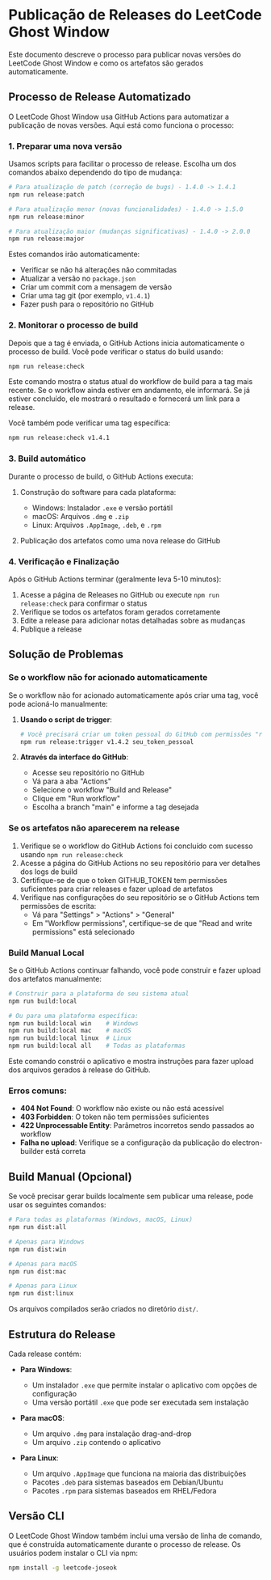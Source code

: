 # Publicação de Releases do LeetCode Ghost Window

Este documento descreve o processo para publicar novas versões do LeetCode Ghost Window e como os artefatos são gerados automaticamente.

## Processo de Release Automatizado

O LeetCode Ghost Window usa GitHub Actions para automatizar a publicação de novas versões. Aqui está como funciona o processo:

### 1. Preparar uma nova versão

Usamos scripts para facilitar o processo de release. Escolha um dos comandos abaixo dependendo do tipo de mudança:

```bash
# Para atualização de patch (correção de bugs) - 1.4.0 -> 1.4.1
npm run release:patch

# Para atualização menor (novas funcionalidades) - 1.4.0 -> 1.5.0
npm run release:minor

# Para atualização maior (mudanças significativas) - 1.4.0 -> 2.0.0
npm run release:major
```

Estes comandos irão automaticamente:
- Verificar se não há alterações não commitadas
- Atualizar a versão no `package.json`
- Criar um commit com a mensagem de versão
- Criar uma tag git (por exemplo, `v1.4.1`)
- Fazer push para o repositório no GitHub

### 2. Monitorar o processo de build

Depois que a tag é enviada, o GitHub Actions inicia automaticamente o processo de build. Você pode verificar o status do build usando:

```bash
npm run release:check
```

Este comando mostra o status atual do workflow de build para a tag mais recente. Se o workflow ainda estiver em andamento, ele informará. Se já estiver concluído, ele mostrará o resultado e fornecerá um link para a release.

Você também pode verificar uma tag específica:

```bash
npm run release:check v1.4.1
```

### 3. Build automático

Durante o processo de build, o GitHub Actions executa:

1. Construção do software para cada plataforma:
   - Windows: Instalador `.exe` e versão portátil
   - macOS: Arquivos `.dmg` e `.zip`
   - Linux: Arquivos `.AppImage`, `.deb`, e `.rpm`

2. Publicação dos artefatos como uma nova release do GitHub

### 4. Verificação e Finalização

Após o GitHub Actions terminar (geralmente leva 5-10 minutos):

1. Acesse a página de Releases no GitHub ou execute `npm run release:check` para confirmar o status
2. Verifique se todos os artefatos foram gerados corretamente
3. Edite a release para adicionar notas detalhadas sobre as mudanças
4. Publique a release

## Solução de Problemas

### Se o workflow não for acionado automaticamente

Se o workflow não for acionado automaticamente após criar uma tag, você pode acioná-lo manualmente:

1. **Usando o script de trigger**:
   ```bash
   # Você precisará criar um token pessoal do GitHub com permissões "repo" e "workflow"
   npm run release:trigger v1.4.2 seu_token_pessoal
   ```

2. **Através da interface do GitHub**:
   - Acesse seu repositório no GitHub
   - Vá para a aba "Actions"
   - Selecione o workflow "Build and Release"
   - Clique em "Run workflow"
   - Escolha a branch "main" e informe a tag desejada

### Se os artefatos não aparecerem na release

1. Verifique se o workflow do GitHub Actions foi concluído com sucesso usando `npm run release:check`
2. Acesse a página do GitHub Actions no seu repositório para ver detalhes dos logs de build
3. Certifique-se de que o token GITHUB_TOKEN tem permissões suficientes para criar releases e fazer upload de artefatos
4. Verifique nas configurações do seu repositório se o GitHub Actions tem permissões de escrita:
   - Vá para "Settings" > "Actions" > "General" 
   - Em "Workflow permissions", certifique-se de que "Read and write permissions" está selecionado

### Build Manual Local

Se o GitHub Actions continuar falhando, você pode construir e fazer upload dos artefatos manualmente:

```bash
# Construir para a plataforma do seu sistema atual
npm run build:local

# Ou para uma plataforma específica:
npm run build:local win    # Windows
npm run build:local mac    # macOS
npm run build:local linux  # Linux
npm run build:local all    # Todas as plataformas
```

Este comando constrói o aplicativo e mostra instruções para fazer upload dos arquivos gerados à release do GitHub.

### Erros comuns:

- **404 Not Found**: O workflow não existe ou não está acessível
- **403 Forbidden**: O token não tem permissões suficientes
- **422 Unprocessable Entity**: Parâmetros incorretos sendo passados ao workflow
- **Falha no upload**: Verifique se a configuração da publicação do electron-builder está correta

## Build Manual (Opcional)

Se você precisar gerar builds localmente sem publicar uma release, pode usar os seguintes comandos:

```bash
# Para todas as plataformas (Windows, macOS, Linux)
npm run dist:all

# Apenas para Windows
npm run dist:win

# Apenas para macOS
npm run dist:mac

# Apenas para Linux
npm run dist:linux
```

Os arquivos compilados serão criados no diretório `dist/`.

## Estrutura do Release

Cada release contém:

- **Para Windows**:
  - Um instalador `.exe` que permite instalar o aplicativo com opções de configuração
  - Uma versão portátil `.exe` que pode ser executada sem instalação

- **Para macOS**:
  - Um arquivo `.dmg` para instalação drag-and-drop
  - Um arquivo `.zip` contendo o aplicativo

- **Para Linux**:
  - Um arquivo `.AppImage` que funciona na maioria das distribuições
  - Pacotes `.deb` para sistemas baseados em Debian/Ubuntu
  - Pacotes `.rpm` para sistemas baseados em RHEL/Fedora

## Versão CLI

O LeetCode Ghost Window também inclui uma versão de linha de comando, que é construída automaticamente durante o processo de release. Os usuários podem instalar o CLI via npm:

```bash
npm install -g leetcode-joseok
``` 
